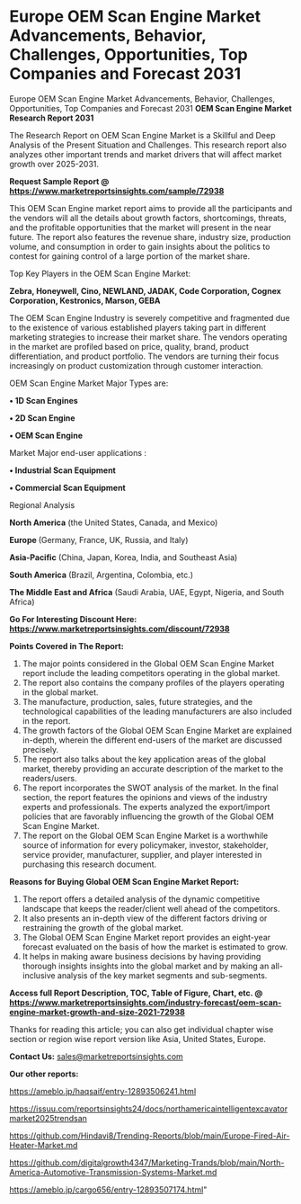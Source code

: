 # Europe OEM Scan Engine Market Advancements, Behavior, Challenges, Opportunities, Top Companies and Forecast 2031
Europe OEM Scan Engine Market Advancements, Behavior, Challenges, Opportunities, Top Companies and Forecast 2031
<strong>OEM Scan Engine Market Research Report 2031</strong>

The Research Report on OEM Scan Engine Market is a Skillful and Deep Analysis of the Present Situation and Challenges. This research report also analyzes other important trends and market drivers that will affect market growth over 2025-2031.

<strong>Request Sample Report @ <a href=https://www.marketreportsinsights.com/sample/72938>https://www.marketreportsinsights.com/sample/72938</a></strong>

This OEM Scan Engine market report aims to provide all the participants and the vendors will all the details about growth factors, shortcomings, threats, and the profitable opportunities that the market will present in the near future. The report also features the revenue share, industry size, production volume, and consumption in order to gain insights about the politics to contest for gaining control of a large portion of the market share.

Top Key Players in the OEM Scan Engine Market:

<strong>Zebra, Honeywell, Cino, NEWLAND, JADAK, Code Corporation, Cognex Corporation, Kestronics, Marson, GEBA</strong>

The OEM Scan Engine Industry is severely competitive and fragmented due to the existence of various established players taking part in different marketing strategies to increase their market share. The vendors operating in the market are profiled based on price, quality, brand, product differentiation, and product portfolio. The vendors are turning their focus increasingly on product customization through customer interaction.

OEM Scan Engine Market Major Types are:

<strong>• 1D Scan Engines

• 2D Scan Engine

• OEM Scan Engine</strong>

Market Major end-user applications :

<strong>• Industrial Scan Equipment

• Commercial Scan Equipment</strong>

Regional Analysis

</u><strong><b>North America</b></strong> (the United States, Canada, and Mexico)

<strong><b>Europe </b></strong>(Germany, France, UK, Russia, and Italy)

<strong><b>Asia-Pacific</b></strong> (China, Japan, Korea, India, and Southeast Asia)

<strong><b>South America</b></strong> (Brazil, Argentina, Colombia, etc.)

<strong><b>The Middle East and Africa</b></strong> (Saudi Arabia, UAE, Egypt, Nigeria, and South Africa)

<strong>Go For Interesting Discount Here: <a href=https://www.marketreportsinsights.com/discount/72938>https://www.marketreportsinsights.com/discount/72938</a></strong>

<strong>Points Covered in The Report:</strong>
<ol>
  <li>The major points considered in the Global OEM Scan Engine Market report include the leading competitors operating in the global market.</li>
  <li>The report also contains the company profiles of the players operating in the global market.</li>
  <li>The manufacture, production, sales, future strategies, and the technological capabilities of the leading manufacturers are also included in the report.</li>
  <li>The growth factors of the Global OEM Scan Engine Market are explained in-depth, wherein the different end-users of the market are discussed precisely.</li>
  <li>The report also talks about the key application areas of the global market, thereby providing an accurate description of the market to the readers/users.</li>
  <li>The report incorporates the SWOT analysis of the market. In the final section, the report features the opinions and views of the industry experts and professionals. The experts analyzed the export/import policies that are favorably influencing the growth of the Global OEM Scan Engine Market.</li>
  <li>The report on the Global OEM Scan Engine Market is a worthwhile source of information for every policymaker, investor, stakeholder, service provider, manufacturer, supplier, and player interested in purchasing this research document.</li>
</ol>
<strong>Reasons for Buying Global OEM Scan Engine Market Report:</strong>

<ol>
  <li>The report offers a detailed analysis of the dynamic competitive landscape that keeps the reader/client well ahead of the competitors.</li>
  <li>It also presents an in-depth view of the different factors driving or restraining the growth of the global market.</li>
  <li>The Global OEM Scan Engine Market report provides an eight-year forecast evaluated on the basis of how the market is estimated to grow.</li>
  <li>It helps in making aware business decisions by having providing thorough insights insights into the global market and by making an all-inclusive analysis of the key market segments and sub-segments.</li>
</ol>
<strong>Access full Report Description, TOC, Table of Figure, Chart, etc. @ <a href=https://www.marketreportsinsights.com/industry-forecast/oem-scan-engine-market-growth-and-size-2021-72938>https://www.marketreportsinsights.com/industry-forecast/oem-scan-engine-market-growth-and-size-2021-72938</a></strong>


Thanks for reading this article; you can also get individual chapter wise section or region wise report version like Asia, United States, Europe.

<strong>Contact Us:</strong>
sales@marketreportsinsights.com

<strong>Our other reports:</strong>

<a href=https://ameblo.jp/haqsaif/entry-12893506241.html>https://ameblo.jp/haqsaif/entry-12893506241.html</a>

<a href=https://issuu.com/reportsinsights24/docs/northamericaintelligentexcavatormarket2025trendsan>https://issuu.com/reportsinsights24/docs/northamericaintelligentexcavatormarket2025trendsan</a>

<a href=https://github.com/Hindavi8/Trending-Reports/blob/main/Europe-Fired-Air-Heater-Market.md>https://github.com/Hindavi8/Trending-Reports/blob/main/Europe-Fired-Air-Heater-Market.md</a>

<a href=https://github.com/digitalgrowth4347/Marketing-Trands/blob/main/North-America-Automotive-Transmission-Systems-Market.md>https://github.com/digitalgrowth4347/Marketing-Trands/blob/main/North-America-Automotive-Transmission-Systems-Market.md</a>

<a href=https://ameblo.jp/cargo656/entry-12893507174.html>https://ameblo.jp/cargo656/entry-12893507174.html</a>"
